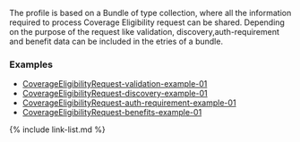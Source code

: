 The profile is based on a Bundle of type collection, where all the information required to process Coverage Eligibility request can be shared. Depending on the  purpose of the request like validation, discovery,auth-requirement and benefit data can be included in the etries of a bundle. 

### Examples

- [CoverageEligibilityRequest-validation-example-01](Bundle-CoverageEligibilityRequestBundle-validation-example-01.html)
- [CoverageEligibilityRequest-discovery-example-01](Bundle-CoverageEligibilityRequestBundle-discovery-example-01.html)
- [CoverageEligibilityRequest-auth-requirement-example-01](Bundle-CoverageEligibilityRequestBundle-auth-requirement-example-01.html)
- [CoverageEligibilityRequest-benefits-example-01](Bundle-CoverageEligibilityRequestBundle-benefits-example-01.html)


{% include link-list.md %}

